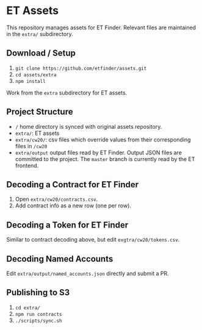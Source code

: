 # ET Assets

This repository manages assets for ET Finder. Relevant files are maintained in the `extra/` subdirectory.

## Download / Setup

1. `git clone https://github.com/etfinder/assets.git`
2. `cd assets/extra`
3. `npm install`

Work from the `extra` subdirectory for ET assets.

## Project Structure

- `/` home directory is synced with original assets repository.
- `extra/`: ET assets
- `extra/cw20/`: csv files which override values from their corresponding files in `/cw20`
- `extra/output` output files read by ET Finder. Output JSON files are committed to the project. The `master` branch is currently read by the ET frontend.

## Decoding a Contract for ET Finder

1. Open `extra/cw20/contracts.csv`.
2. Add contract info as a new row (one per row).

## Decoding a Token for ET Finder

Similar to contract decoding above, but edit `exgtra/cw20/tokens.csv`.

## Decoding Named Accounts

Edit `extra/output/named_accounts.json` directly and submit a PR.

## Publishing to S3

1. `cd extra/`
2. `npm run contracts`
5. `./scripts/sync.sh`
